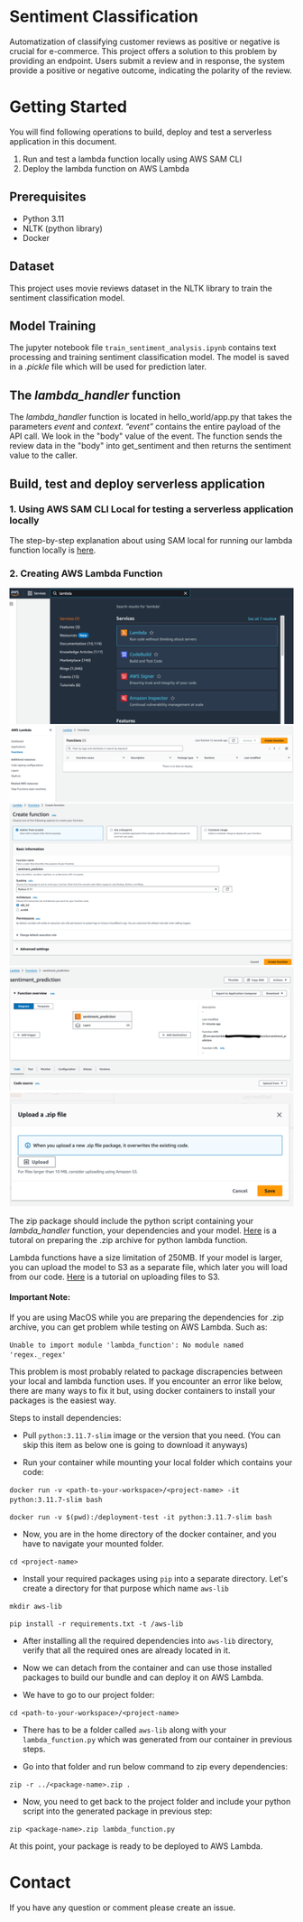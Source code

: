 # Sentiment Classification

Automatization of classifying customer reviews as positive or negative is crucial for e-commerce. This project offers a solution to this problem by providing an endpoint. Users submit a review and in response, the system provide a positive or negative outcome, indicating the polarity of the review.

# Getting Started

You will find following operations to build, deploy and test a serverless application in this document.

1. Run and test a lambda function locally using AWS SAM CLI
2. Deploy the lambda function on AWS Lambda

## Prerequisites

- Python 3.11
- NLTK (python library)
- Docker

## Dataset

This project uses movie reviews dataset in the NLTK library to train the sentiment classification model.

## Model Training

The jupyter notebook file `train_sentiment_analysis.ipynb` contains text processing and training sentiment classification model. The model is saved in a *.pickle* file which will be used for prediction later.

## The *lambda_handler* function
 The *lambda_handler* function is located in hello_world/app.py that takes the parameters *event* and *context*. *“event”* contains the entire payload of the API call. We look in the "body" value of the event. The function sends the review data in the "body" into get_sentiment and then returns the sentiment value to the caller.

## Build, test and deploy serverless application

### 1. Using AWS SAM CLI Local for testing a serverless application locally
 
The step-by-step explanation about using SAM local for running our lambda function locally is [here](commands.md).


### 2. Creating AWS Lambda Function
 
![AWS Lambda](images/img1.png)
![AWS Lambda](images/img2.png)
![AWS Lambda](images/img3.png)
![AWS Lambda](images/img4.png)
![AWS Lambda](images/img5.png)

The zip package should include the python script containing your *lambda_handler* function, your dependencies and your model. [Here](https://docs.aws.amazon.com/lambda/latest/dg/python-package.html#python-package-create-dependencies) is a tutoral on preparing the .zip archive for python lambda function.  

Lambda functions have a size limitation of 250MB. If your model is larger, you can upload the model to S3 as a separate file, which later you will load from our code. [Here](https://docs.aws.amazon.com/AmazonS3/latest/userguide/upload-objects.html) is a tutorial on uploading files to S3. 

#### Important Note: 

If you are using MacOS while you are preparing the dependencies for .zip archive, 
you can get problem while testing on AWS Lambda. Such as:

`Unable to import module 'lambda_function': No module named 'regex._regex'`

This problem is most probably related to package discrapencies between your local and lambda function uses. If you encounter an error like below, there are many ways to fix it but, using docker containers to install your packages is the easiest way.

Steps to install dependencies:

- Pull `python:3.11.7-slim` image or the version that you need. (You can skip this item as below one is going to download it anyways)

- Run your container while mounting your local folder which contains your code:

`docker run -v <path-to-your-workspace>/<project-name> -it python:3.11.7-slim bash`

`docker run -v $(pwd):/deployment-test -it python:3.11.7-slim bash`

- Now, you are in the home directory of the docker container, and you have to navigate your mounted folder.

`cd <project-name>`

- Install your required packages using `pip` into a separate directory. Let's create a directory for that purpose which name `aws-lib`

`mkdir aws-lib`

`pip install -r requirements.txt -t /aws-lib`

- After installing all the required dependencies into `aws-lib` directory, verify that all the required ones are already located in it.

- Now we can detach from the container and can use those installed packages to build our bundle and can deploy it on AWS Lambda.


- We have to go to our project folder:

`cd <path-to-your-workspace>/<project-name>`

- There has to be a folder called `aws-lib` along with your `lambda_function.py` which was generated from our container in previous steps.

- Go into that folder and run below command to zip every dependencies:

`zip -r ../<package-name>.zip .`

- Now, you need to get back to the project folder and include your python script into the generated package in previous step:

`zip <package-name>.zip lambda_function.py`

At this point, your package is ready to be deployed to AWS Lambda.


# Contact

If you have any question or comment please create an issue.
